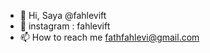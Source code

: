 - 👋 Hi, Saya @fahlevift
- 👀 instagram : fahlevift
- 📫 How to reach me fathfahlevi@gmail.com

<!---
fahlevift/fahlevift is a ✨ special ✨ repository because its `README.md` (this file) appears on your GitHub profile.
You can click the Preview link to take a look at your changes.
--->
